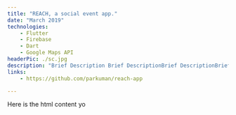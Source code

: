 ```yaml
---
title: "REACH, a social event app."
date: "March 2019"
technologies: 
    - Flutter
    - Firebase
    - Dart
    - Google Maps API
headerPic: ./sc.jpg
description: "Brief Description Brief DescriptionBrief DescriptionBrief DescriptionBrief DescriptionBrief DescriptionBrief DescriptionBrief DescriptionBrief DescriptionBrief DescriptionBrief DescriptionBrief DescriptionBrief DescriptionBrief DescriptionBrief DescriptionBrief DescriptionBrief DescriptionBrief Description"
links:
    - https://github.com/parkuman/reach-app

---
```


Here is the html content yo